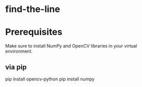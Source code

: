# find-the-line




# Prerequisites

Make sure to install NumPy and OpenCV libraries in your virtual environment.


via pip
---
pip install opencv-python
pip install numpy
